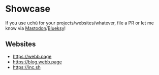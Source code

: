 # Showcase

If you use uchū for your projects/websites/whatever, file a PR or let me know via [Mastodon](https://social.coop/@netopwibby)/[Blueksy](https://bsky.app/profile/webb.page)!



## Websites

- https://webb.page
- https://blog.webb.page
- https://inc.sh
